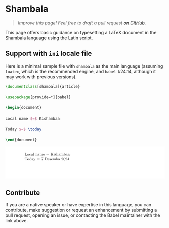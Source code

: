 # Shambala

<blockquote>
  <p><em>Improve this page! Feel free to draft a pull request <a href="https://github.com/latex3/babel/tree/docs/docs">on GitHub</a>.</em></p>
</blockquote>

This page offers basic guidance on typesetting a LaTeX document in the
Shambala language using the Latin script.

## Support with `ini` locale file

Here is a minimal sample file with `shambala` as the main language
(assuming `luatex`, which is the recommended engine, and `babel` ≥24.14,
although it may work with previous versions).

```tex
\documentclass[shambala]{article}

\usepackage[provide=*]{babel}

\begin{document}

Local name $=$ Kishambaa

Today $=$ \today

\end{document}
```

![](../media/locale-shambala.png)

## Contribute

If you are a native speaker or have expertise in this language, you can
contribute, make suggestion or request an enhancement by submitting a
pull request, opening an issue, or contacting the Babel maintainer with
the link above.